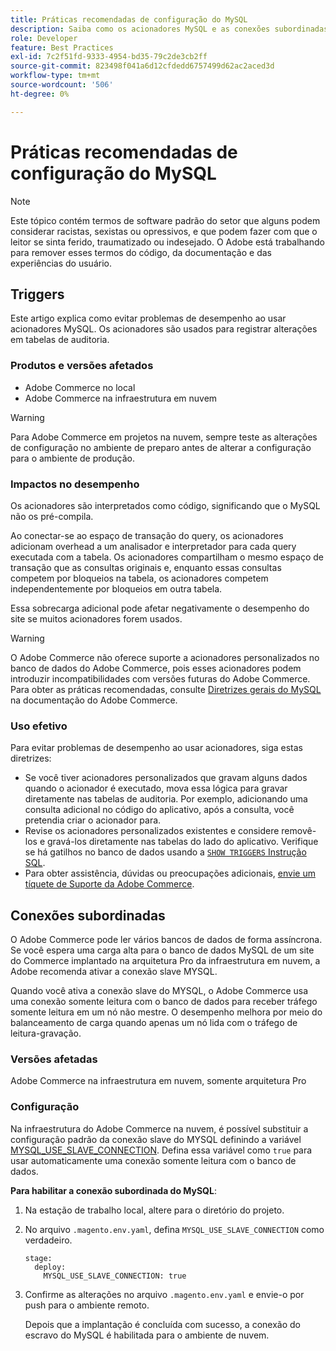 ```yaml
---
title: Práticas recomendadas de configuração do MySQL
description: Saiba como os acionadores MySQL e as conexões subordinadas afetam o desempenho do site do Commerce e como usá-los com eficiência.
role: Developer
feature: Best Practices
exl-id: 7c2f51fd-9333-4954-bd35-79c2de3cb2ff
source-git-commit: 823498f041a6d12cfdedd6757499d62ac2aced3d
workflow-type: tm+mt
source-wordcount: '506'
ht-degree: 0%

---
```


# Práticas recomendadas de configuração do MySQL

>[!NOTE]
>
>Este tópico contém termos de software padrão do setor que alguns podem considerar racistas, sexistas ou opressivos, e que podem fazer com que o leitor se sinta ferido, traumatizado ou indesejado. O Adobe está trabalhando para remover esses termos do código, da documentação e das experiências do usuário.

## Triggers

Este artigo explica como evitar problemas de desempenho ao usar acionadores MySQL. Os acionadores são usados para registrar alterações em tabelas de auditoria.

### Produtos e versões afetados

- Adobe Commerce no local
- Adobe Commerce na infraestrutura em nuvem

>[!WARNING]
>
>Para Adobe Commerce em projetos na nuvem, sempre teste as alterações de configuração no ambiente de preparo antes de alterar a configuração para o ambiente de produção.

### Impactos no desempenho

Os acionadores são interpretados como código, significando que o MySQL não os pré-compila.

Ao conectar-se ao espaço de transação do query, os acionadores adicionam overhead a um analisador e interpretador para cada query executada com a tabela. Os acionadores compartilham o mesmo espaço de transação que as consultas originais e, enquanto essas consultas competem por bloqueios na tabela, os acionadores competem independentemente por bloqueios em outra tabela.

Essa sobrecarga adicional pode afetar negativamente o desempenho do site se muitos acionadores forem usados.

>[!WARNING]
>
>O Adobe Commerce não oferece suporte a acionadores personalizados no banco de dados do Adobe Commerce, pois esses acionadores podem introduzir incompatibilidades com versões futuras do Adobe Commerce. Para obter as práticas recomendadas, consulte [Diretrizes gerais do MySQL](../../../installation/prerequisites/database/mysql.md) na documentação do Adobe Commerce.

### Uso efetivo

Para evitar problemas de desempenho ao usar acionadores, siga estas diretrizes:

- Se você tiver acionadores personalizados que gravam alguns dados quando o acionador é executado, mova essa lógica para gravar diretamente nas tabelas de auditoria. Por exemplo, adicionando uma consulta adicional no código do aplicativo, após a consulta, você pretendia criar o acionador para.
- Revise os acionadores personalizados existentes e considere removê-los e gravá-los diretamente nas tabelas do lado do aplicativo. Verifique se há gatilhos no banco de dados usando a [`SHOW TRIGGERS` Instrução SQL](https://dev.mysql.com/doc/refman/8.0/en/show-triggers.html).
- Para obter assistência, dúvidas ou preocupações adicionais, [envie um tíquete de Suporte da Adobe Commerce](https://experienceleague.adobe.com/docs/commerce-knowledge-base/kb/help-center-guide/magento-help-center-user-guide.html?lang=pt-BR&#submit-ticket).

## Conexões subordinadas

O Adobe Commerce pode ler vários bancos de dados de forma assíncrona. Se você espera uma carga alta para o banco de dados MySQL de um site do Commerce implantado na arquitetura Pro da infraestrutura em nuvem, a Adobe recomenda ativar a conexão slave MYSQL.

Quando você ativa a conexão slave do MYSQL, o Adobe Commerce usa uma conexão somente leitura com o banco de dados para receber tráfego somente leitura em um nó não mestre. O desempenho melhora por meio do balanceamento de carga quando apenas um nó lida com o tráfego de leitura-gravação.

### Versões afetadas

Adobe Commerce na infraestrutura em nuvem, somente arquitetura Pro

### Configuração

Na infraestrutura do Adobe Commerce na nuvem, é possível substituir a configuração padrão da conexão slave do MYSQL definindo a variável [MYSQL_USE_SLAVE_CONNECTION](https://experienceleague.adobe.com/docs/commerce-cloud-service/user-guide/configure/env/stage/variables-deploy.html?lang=pt-BR#mysql_use_slave_connection). Defina essa variável como `true` para usar automaticamente uma conexão somente leitura com o banco de dados.

**Para habilitar a conexão subordinada do MySQL**:

1. Na estação de trabalho local, altere para o diretório do projeto.

1. No arquivo `.magento.env.yaml`, defina `MYSQL_USE_SLAVE_CONNECTION` como verdadeiro.

   ```
   stage:
     deploy:
       MYSQL_USE_SLAVE_CONNECTION: true
   ```

1. Confirme as alterações no arquivo `.magento.env.yaml` e envie-o por push para o ambiente remoto.

   Depois que a implantação é concluída com sucesso, a conexão do escravo do MySQL é habilitada para o ambiente de nuvem.
